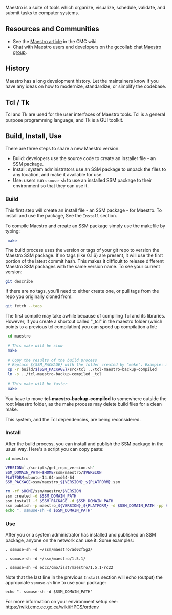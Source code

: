 Maestro is a suite of tools which organize, visualize, schedule, validate, and submit tasks to computer systems. 

## Resources and Communities

* See the [Maestro article](https://wiki.cmc.ec.gc.ca/wiki/Maestro) in the CMC wiki.
* Chat with Maestro users and developers on the gccollab chat [Maestro group](https://message.gccollab.ca/channel/maestro).

## History

Maestro has a long development history. Let the maintainers know if you have any ideas on how to modernize, standardize, or simplify the codebase.

## Tcl / Tk

Tcl and Tk are used for the user interfaces of Maestro tools. Tcl is a general purpose programming language, and Tk is a GUI toolkit.

## Build, Install, Use

There are three steps to share a new Maestro version.

* Build: developers use the source code to create an installer file - an SSM package.
* Install: system administrators use an SSM package to unpack the files to any location, and make it available for use.
* Use: users run `ssmuse-sh` to use an installed SSM package to their environment so that they can use it.

### Build

This first step will create an install file - an SSM package - for Maestro. To install and use the package, See the `Install` section.

To compile Maestro and create an SSM package simply use the makefile by typing:

```bash
 make
```

The build process uses the version or tags of your git repo to version the Maestro SSM package. If no tags (like 0.1.6) are present, it will use the first portion of the latest commit hash. This makes it difficult to release different Maestro SSM packages with the same version name. To see your current version:

```bash
git describe
```

If there are no tags, you'll need to either create one, or pull tags from the repo you originally cloned from:

```bash
git fetch --tags
```

The first compile may take awhile because of compiling Tcl and its libraries. However, if you create a shortcut called "_tcl" in the maestro folder (which points to a previous tcl compilation) you can speed up compilation a lot:

```bash
 cd maestro
 
 # This make will be slow
 make
 
 # Copy the results of the build process
 # Replace ${SSM_PACKAGE} with the folder created by "make". Example: maestro_a0c8517c_ubuntu-14.04-amd64-64
 cp -r build/${SSM_PACKAGE}/src/tcl ../tcl-maestro-backup-compiled
 ln -s ../tcl-maestro-backup-compiled _tcl
 
 # This make will be faster
 make
```

You have to move **tcl-maestro-backup-compiled** to somewhere outside the root Maestro folder, as the make process may delete build files for a clean make.

This system, and the Tcl dependencies, are being reconsidered.

### Install

After the build process, you can install and publish the SSM package in the usual way. Here's a script you can copy paste:

```bash
cd maestro

VERSION=`./scripts/get_repo_version.sh`
SSM_DOMAIN_PATH=$HOME/ssm/maestro/$VERSION
PLATFORM=ubuntu-14.04-amd64-64
SSM_PACKAGE=ssm/maestro_${VERSION}_${PLATFORM}.ssm

rm -rf $HOME/ssm/maestro/$VERSION
ssm created -d $SSM_DOMAIN_PATH
ssm install -f $SSM_PACKAGE -d $SSM_DOMAIN_PATH
ssm publish -p maestro_${VERSION}_${PLATFORM} -d $SSM_DOMAIN_PATH -pp $PLATFORM 
echo ". ssmuse-sh -d $SSM_DOMAIN_PATH"
```

### Use

After you or a system administrator has installed and published an SSM package, anyone on the network can use it. Some examples:

```
. ssmuse-sh -d ~/ssm/maestro/ad02f5g2/

. ssmuse-sh -d ~/ssm/maestro/1.5.1/

. ssmuse-sh -d eccc/cmo/isst/maestro/1.5.1-rc22
```

Note that the last line in the previous `Install` section will echo (output) the appropriate `ssmuse-sh` line to use your package:

```
echo ". ssmuse-sh -d $SSM_DOMAIN_PATH"
```

For more information on your environment setup see: https://wiki.cmc.ec.gc.ca/wiki/HPCS/ordenv
